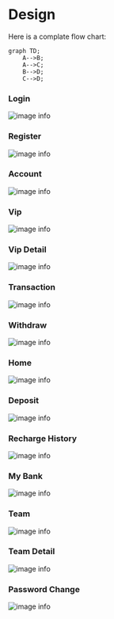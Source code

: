 # Design 

Here is a complate flow chart:

```mermaid
graph TD;
    A-->B;
    A-->C;
    B-->D;
    C-->D;
```

### Login

![image info](./readme/login.png)

### Register

![image info](./readme/register.png)

### Account

![image info](./readme/my.png)

### Vip

![image info](./readme/vip.png)

### Vip Detail

![image info](./readme/vip-detail.png)


### Transaction

![image info](./readme/transaction.png)

### Withdraw

![image info](./readme/withdraw.png)

### Home

![image info](./readme/home.png)

### Deposit

![image info](./readme/recharge.png)


### Recharge History

![image info](./readme/history.png)


### My Bank

![image info](./readme/bank.png)


### Team

![image info](./readme/team.png)

### Team Detail

![image info](./readme/team-detail.png)

### Password Change

![image info](./readme/password.png)